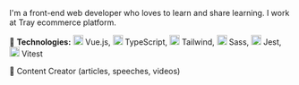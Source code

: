 I'm a front-end web developer who loves to learn and share learning. I work at Tray ecommerce platform.

🦄 **Technologies:**  <img src="https://img.icons8.com/color/48/000000/vue-js.png" width="18px"/> Vue.js, <img src="https://img.icons8.com/color/48/000000/typescript.png" width="18px"/> TypeScript, <img src="https://img.icons8.com/color/48/000000/tailwind_css.png" width="18px"/> Tailwind, <img src="https://img.icons8.com/?size=100&id=QBqFNfPPB2Kx&format=png&color=000000" width="18px"/> Sass, <img src="https://miro.medium.com/max/600/1*RQwRLQ0yyCvYmRn_Nst5yg.png" width="18px"/> Jest, <img src="https://vitest.dev/logo.svg" width="18px"/> Vitest

🎤 Content Creator (articles, speeches, videos)

